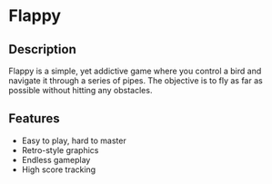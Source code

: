 # Flappy
## Description

Flappy is a simple, yet addictive game where you control a bird and navigate it through a series of pipes. The objective is to fly as far as possible without hitting any obstacles.

## Features

- Easy to play, hard to master
- Retro-style graphics
- Endless gameplay
- High score tracking
